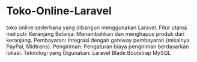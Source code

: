 # Toko-Online-Laravel
toko online sederhana yang dibangun menggunakan Laravel. Fitur utama meliputi: Keranjang Belanja: Menambahkan dan menghapus produk dari keranjang. Pembayaran: Integrasi dengan gateway pembayaran (misalnya, PayPal, Midtrans). Pengiriman: Pengaturan biaya pengiriman berdasarkan lokasi. Teknologi yang Digunakan:  Laravel Blade Bootstrap MySQL
